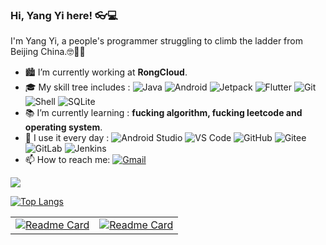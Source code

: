 ### Hi, Yang Yi here!  👓💻

I'm Yang Yi, a people's programmer struggling to climb the ladder from Beijing China.🤓🤦‍♂️

- 🏙 I’m currently working at **RongCloud**.
- 🎓 My skill tree includes : 
  ![Java](https://img.shields.io/badge/-Java-blue?style=flat&logo=java)
  ![Android](https://img.shields.io/badge/-Android-blue?style=flat&logo=android)
  ![Jetpack](https://img.shields.io/badge/-Jetpack-blue?style=flat&logo=android)
  ![Flutter](https://img.shields.io/badge/-Flutter-blue?style=flat&logo=flutter)
  ![Git](https://img.shields.io/badge/-Git-blue?style=flat&logo=git)
  ![Shell](https://img.shields.io/badge/-Shell-blue?style=flat&logo=Shell)
  ![SQLite](https://img.shields.io/badge/-SQLite-blue?style=flat&logo=SQLite)
- 📚 I’m currently learning : **fucking algorithm, fucking leetcode and operating system**.
- 🚀 I use it every day : 
  ![Android Studio](https://img.shields.io/badge/-Android%20Studio-c7b198?style=flat&logo=android-studio)
  ![VS Code](https://img.shields.io/badge/-VS%20Code-c7b198?style=flat&logo=visual-studio-code)
  ![GitHub](https://img.shields.io/badge/-GitHub-c7b198?style=flat&logo=GitHub)
  ![Gitee](https://img.shields.io/badge/-Gitee-c7b198?style=flat&logo=Gitee)
  ![GitLab](https://img.shields.io/badge/-GitLab-c7b198?style=flat&logo=GitLab)
  ![Jenkins](https://img.shields.io/badge/-Jenkins-c7b198?style=flat&logo=jenkins)
- 📫 How to reach me: 
  [![Gmail](https://img.shields.io/badge/-yangyirunning@163.com-FCA121?style=flat&logo=Gmail&link=mailto:yangyirunning@163.com)](mailto:yangyirunning@163.com)

![](https://github-readme-stats.vercel.app/api?username=yangyiRunning&count_private=true&&show_icons=true&theme=vue)

[![Top Langs](https://github-readme-stats.vercel.app/api/top-langs/?username=yangyiRunning&theme=vue)](https://github.com/yangyiRunning)

|||
|  ----  | ----  |
| [![Readme Card](https://github-readme-stats.vercel.app/api/pin/?username=yangyiRunning&repo=Exploring_Flutter_in_action&theme=vue&show_owner=false)](https://github.com/yangyiRunning/Exploring_Flutter_in_action)  | [![Readme Card](https://github-readme-stats.vercel.app/api/pin/?username=yangyiRunning&repo=DataStructureAlgorithmsJava&theme=vue&show_owner=false)](https://github.com/yangyiRunning/DataStructureAlgorithmsJava) |